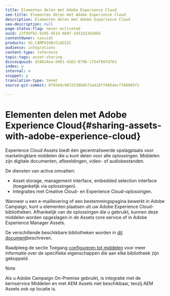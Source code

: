 ```yaml
---
title: Elementen delen met Adobe Experience Cloud
seo-title: Elementen delen met Adobe Experience Cloud
description: Elementen delen met Adobe Experience Cloud
seo-description: null
page-status-flag: never-activated
uuid: 23f0dfb2-9105-451d-9b97-1d31b23d2665
contentOwner: sauviat
products: SG_CAMPAIGN/CLASSIC
audience: integrations
content-type: reference
topic-tags: asset-sharing
discoiquuid: d10624ea-d961-4162-879b-1754f897d763
index: y
internal: n
snippet: y
translation-type: tm+mt
source-git-commit: 0745b9c9d72538b8573ad18ff4054ecf788905f2

---
```



# Elementen delen met Adobe Experience Cloud{#sharing-assets-with-adobe-experience-cloud}

Experience Cloud Assets biedt één gecentraliseerde opslagplaats voor marketingklare middelen die u kunt delen voor alle oplossingen. Middelen zijn digitale documenten, afbeeldingen, video- of audiobestanden.

De diensten van activa omvatten:

* Asset storage, management interface, embedded selection interface (toegankelijk via oplossingen).
* Integraties met Creative Cloud- en Experience Cloud-oplossingen.

Wanneer u een e-maillevering of een bestemmingspagina bewerkt in Adobe Campaign, kunt u elementen plaatsen uit uw Adobe Experience Cloud-bibliotheken. Afhankelijk van de oplossingen die u gebruikt, kunnen deze middelen worden opgeslagen in de Assets core service of in Adobe Experience Manager Assets.

De verschillende beschikbare bibliotheken worden in [dit document](https://marketing.adobe.com/resources/help/en_US/mcloud/experience-cloud-assets.html)beschreven.

Raadpleeg de sectie Toegang [configureren tot middelen](../../integrations/using/configuring-access-to-assets.md) voor meer informatie over de specifieke eigenschappen die aan elke bibliotheek zijn gekoppeld.

>[!NOTE]
>
>Als u Adobe Campaign On-Premise gebruikt, is integratie met de kernservice Middelen en met AEM Assets niet beschikbaar, tenzij AEM Assets ook op locatie is.

